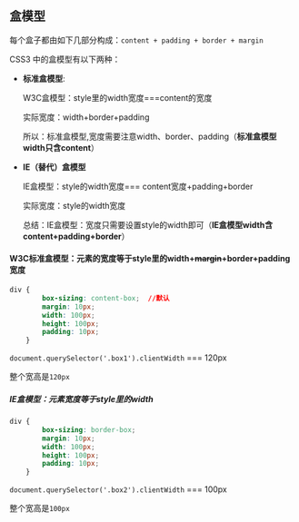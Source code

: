 ##  盒模型

每个盒子都由如下几部分构成：`content + padding + border + margin`

CSS3 中的盒模型有以下两种：

- **标准盒模型**:

  W3C盒模型：style里的width宽度===content的宽度

  实际宽度：width+border+padding

  所以：标准盒模型,宽度需要注意width、border、padding（**标准盒模型width只含content**）

- **IE（替代）盒模型** 

  IE盒模型：style的width宽度=== content宽度+padding+border
  
  实际宽度：style的width宽度
  
  总结：IE盒模型：宽度只需要设置style的width即可（**IE盒模型width含content+padding+border**）



#### W3C标准盒模型：元素的宽度等于style里的width+~~margin~~+border+padding宽度

```css
div {
        box-sizing: content-box;  //默认
        margin: 10px;
        width: 100px;
        height: 100px;
        padding: 10px;
    }
```

`document.querySelector('.box1').clientWidth`  ===  120px

整个宽高是`120px`

##### IE盒模型：元素宽度等于style里的width

```css
div {
        box-sizing: border-box;
        margin: 10px;
        width: 100px;
        height: 100px;
        padding: 10px;
    }
```

`document.querySelector('.box2').clientWidth`  === 100px

整个宽高是`100px`